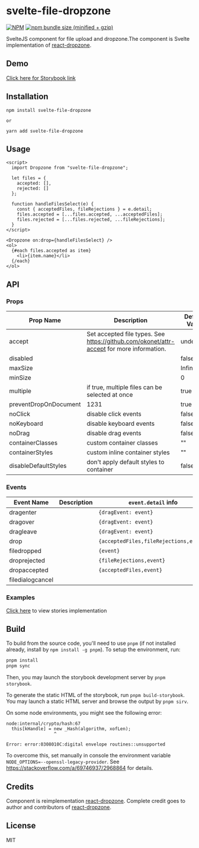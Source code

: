 # svelte-file-dropzone

[![NPM](https://img.shields.io/npm/v/svelte-file-dropzone.svg)](https://www.npmjs.com/package/svelte-file-dropzone)
[![npm bundle size (minified + gzip)](https://img.shields.io/bundlephobia/minzip/svelte-file-dropzone.svg)](https://www.npmjs.com/package/svelte-file-dropzone)

SvelteJS component for file upload and dropzone.The component is Svelte implementation of [react-dropzone](https://github.com/react-dropzone/react-dropzone).

## Demo

[Click here for Storybook link](https://svelte-file-dropzone.netlify.app/?path=/info/examples--basic-dropzone)

## Installation

```
npm install svelte-file-dropzone

or

yarn add svelte-file-dropzone
```

## Usage

```svelte
<script>
  import Dropzone from "svelte-file-dropzone";

  let files = {
    accepted: [],
    rejected: []
  };

  function handleFilesSelect(e) {
    const { acceptedFiles, fileRejections } = e.detail;
    files.accepted = [...files.accepted, ...acceptedFiles];
    files.rejected = [...files.rejected, ...fileRejections];
  }
</script>

<Dropzone on:drop={handleFilesSelect} />
<ol>
  {#each files.accepted as item}
    <li>{item.name}</li>
  {/each}
</ol>
```

## API

### Props

| Prop Name             | Description                                                                              | Default Value |
| --------------------- | ---------------------------------------------------------------------------------------- | ------------- |
| accept                | Set accepted file types. See https://github.com/okonet/attr-accept for more information. | undefined     |
| disabled              |                                                                                          | false         |
| maxSize               |                                                                                          | Infinity      |
| minSize               |                                                                                          | 0             |
| multiple              | if true, multiple files can be selected at once                                          | true          |
| preventDropOnDocument | 1231                                                                                     | true          |
| noClick               | disable click events                                                                     | false         |
| noKeyboard            | disable keyboard events                                                                  | false         |
| noDrag                | disable drag events                                                                      | false         |
| containerClasses      | custom container classes                                                                 | ""            |
| containerStyles       | custom inline container styles                                                           | ""            |
| disableDefaultStyles  | don't apply default styles to container                                                  | false         |

### Events

| Event Name       | Description | `event.detail` info                    |
| ---------------- | ----------- | -------------------------------------- |
| dragenter        |             | `{dragEvent: event}`                   |
| dragover         |             | `{dragEvent: event}`                   |
| dragleave        |             | `{dragEvent: event}`                   |
| drop             |             | `{acceptedFiles,fileRejections,event}` |
| filedropped      |             | `{event}`                              |
| droprejected     |             | `{fileRejections,event}`               |
| dropaccepted     |             | `{acceptedFiles,event}`                |
| filedialogcancel |             |                                        |

### Examples

[Click here](https://github.com/thecodejack/svelte-file-dropzone/tree/master/stories/views) to view stories implementation

## Build
To build from the source code, you'll need to use `pnpm` (if not installed already, install by `npm install -g pnpm`). To setup the environment, run:

```bash
pnpm install
pnpm sync
```

Then, you may launch the storybook development server by `pnpm storybook`.

To generate the static HTML of the storybook, run `pnpm build-storybook`. You may launch a static HTML server and browse the output by `pnpm sirv`.

On some node environments, you might see the following error:

```
node:internal/crypto/hash:67
  this[kHandle] = new _Hash(algorithm, xofLen);
                  ^

Error: error:0308010C:digital envelope routines::unsupported
```

To overcome this, set manually in console the environment variable `NODE_OPTIONS=--openssl-legacy-provider`. See https://stackoverflow.com/a/69746937/2968864 for details.

## Credits

Component is reimplementation [react-dropzone](https://github.com/react-dropzone/react-dropzone). Complete credit goes to author and contributors of [react-dropzone](https://github.com/react-dropzone/react-dropzone).

## License

MIT
